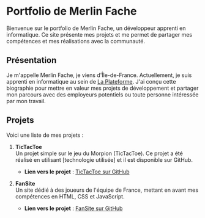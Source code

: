 # Portfolio de Merlin Fache

Bienvenue sur le portfolio de Merlin Fache, un développeur apprenti en informatique. Ce site présente mes projets et me permet de partager mes compétences et mes réalisations avec la communauté.

## Présentation

Je m'appelle Merlin Fache, je viens d'Île-de-France. Actuellement, je suis apprenti en informatique au sein de [La Plateforme](https://www.laplateforme.io). J'ai conçu cette biographie pour mettre en valeur mes projets de développement et partager mon parcours avec des employeurs potentiels ou toute personne intéressée par mon travail.


## Projets

Voici une liste de mes projets :

1. **TicTacToe**  
   Un projet simple sur le jeu du Morpion (TicTacToe). Ce projet a été réalisé en utilisant [technologie utilisée] et il est disponible sur GitHub.
   - **Lien vers le projet** : [TicTacToe sur GitHub](https://github.com/vandevelde-michael/TicTacToe/commit/3531522361b31e77743dc45ad518d7a79603aa6f)

2. **FanSite**  
   Un site dédié à des joueurs de l'équipe de France, mettant en avant mes compétences en HTML, CSS et JavaScript.
   - **Lien vers le projet** : [FanSite sur GitHub](https://github.com/MerlinFache/Projet-FanSite)



